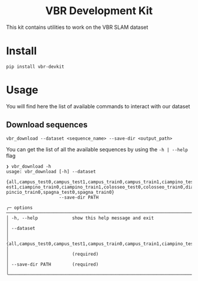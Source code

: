 <div align="center">
    <h1>VBR Development Kit</h1>    

</div>
This kit contains utilities to work on the VBR SLAM dataset

# Install

```shell
pip install vbr-devkit
```

# Usage
You will find here the list of available commands to interact with our dataset

## Download sequences

```shell
vbr_download --dataset <sequence_name> --save-dir <output_path>
```

You can get the list of all the available sequences by using the `-h | --help` flag

```shell
❯ vbr_download -h
usage: vbr_download [-h] --dataset
                    {all,campus_test0,campus_test1,campus_train0,campus_train1,ciampino_test0,ciampino_t
est1,ciampino_train0,ciampino_train1,colosseo_test0,colosseo_train0,diag_test0,diag_train0,pincio_test0,
pincio_train0,spagna_test0,spagna_train0}
                    --save-dir PATH

╭─ options ────────────────────────────────────────────────────────────────────────────────────────────╮
│ -h, --help             show this help message and exit                                               │
│ --dataset                                                                                            │
│ {all,campus_test0,campus_test1,campus_train0,campus_train1,ciampino_test0,ciampino_test1,ciampino_t… │
│                        (required)                                                                    │
│ --save-dir PATH        (required)                                                                    │
╰──────────────────────────────────────────────────────────────────────────────────────────────────────╯
```


